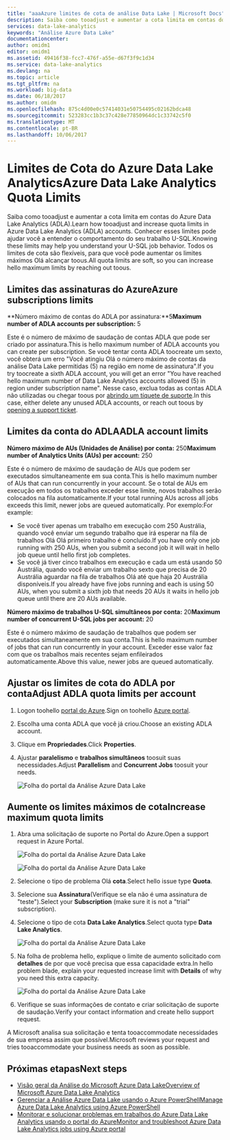 ```yaml
---
title: "aaaAzure limites de cota de análise Data Lake | Microsoft Docs"
description: Saiba como tooadjust e aumentar a cota limita em contas do Azure Data Lake Analytics (ADLA).
services: data-lake-analytics
keywords: "Análise Azure Data Lake"
documentationcenter: 
author: omidm1
editor: omidm1
ms.assetid: 49416f38-fcc7-476f-a55e-d67f3f9c1d34
ms.service: data-lake-analytics
ms.devlang: na
ms.topic: article
ms.tgt_pltfrm: na
ms.workload: big-data
ms.date: 06/18/2017
ms.author: omidm
ms.openlocfilehash: 875c4d00e0c57414031e50754495c02162bdca48
ms.sourcegitcommit: 523283cc1b3c37c428e77850964dc1c33742c5f0
ms.translationtype: MT
ms.contentlocale: pt-BR
ms.lasthandoff: 10/06/2017
---
```

# <a name="azure-data-lake-analytics-quota-limits"></a><span data-ttu-id="0fb1c-104">Limites de Cota do Azure Data Lake Analytics</span><span class="sxs-lookup"><span data-stu-id="0fb1c-104">Azure Data Lake Analytics Quota Limits</span></span>

<span data-ttu-id="0fb1c-105">Saiba como tooadjust e aumentar a cota limita em contas do Azure Data Lake Analytics (ADLA).</span><span class="sxs-lookup"><span data-stu-id="0fb1c-105">Learn how tooadjust and increase quota limits in Azure Data Lake Analytics (ADLA) accounts.</span></span> <span data-ttu-id="0fb1c-106">Conhecer esses limites pode ajudar você a entender o comportamento do seu trabalho U-SQL.</span><span class="sxs-lookup"><span data-stu-id="0fb1c-106">Knowing these limits may help you understand your U-SQL job behavior.</span></span> <span data-ttu-id="0fb1c-107">Todos os limites de cota são flexíveis, para que você pode aumentar os limites máximos Olá alcançar toous.</span><span class="sxs-lookup"><span data-stu-id="0fb1c-107">All quota limits are soft, so you can increase hello maximum limits by reaching out toous.</span></span>

## <a name="azure-subscriptions-limits"></a><span data-ttu-id="0fb1c-108">Limites das assinaturas do Azure</span><span class="sxs-lookup"><span data-stu-id="0fb1c-108">Azure subscriptions limits</span></span>

<span data-ttu-id="0fb1c-109">**Número máximo de contas do ADLA por assinatura:**5</span><span class="sxs-lookup"><span data-stu-id="0fb1c-109">**Maximum number of ADLA accounts per subscription:**  5</span></span>

 <span data-ttu-id="0fb1c-110">Este é o número de máximo de saudação de contas ADLA que pode ser criado por assinatura.</span><span class="sxs-lookup"><span data-stu-id="0fb1c-110">This is hello maximum number of ADLA accounts you can create per subscription.</span></span> <span data-ttu-id="0fb1c-111">Se você tentar conta ADLA toocreate um sexto, você obterá um erro "Você atingiu Olá o número máximo de contas da análise Data Lake permitidas (5) na região em nome de assinatura".</span><span class="sxs-lookup"><span data-stu-id="0fb1c-111">If you try toocreate a sixth ADLA account, you will get an error "You have reached hello maximum number of Data Lake Analytics accounts allowed (5) in region under subscription name".</span></span> <span data-ttu-id="0fb1c-112">Nesse caso, exclua todas as contas ADLA não utilizadas ou chegar toous por [abrindo um tíquete de suporte](#increase-maximum-quota-limits).</span><span class="sxs-lookup"><span data-stu-id="0fb1c-112">In this case, either delete any unused ADLA accounts, or reach out toous by [opening a support ticket](#increase-maximum-quota-limits).</span></span>

## <a name="adla-account-limits"></a><span data-ttu-id="0fb1c-113">Limites da conta do ADLA</span><span class="sxs-lookup"><span data-stu-id="0fb1c-113">ADLA account limits</span></span>

<span data-ttu-id="0fb1c-114">**Número máximo de AUs (Unidades de Análise) por conta:** 250</span><span class="sxs-lookup"><span data-stu-id="0fb1c-114">**Maximum number of Analytics Units (AUs) per account:** 250</span></span>

<span data-ttu-id="0fb1c-115">Este é o número de máximo de saudação de AUs que podem ser executados simultaneamente em sua conta.</span><span class="sxs-lookup"><span data-stu-id="0fb1c-115">This is hello maximum number of AUs that can run concurrently in your account.</span></span> <span data-ttu-id="0fb1c-116">Se o total de AUs em execução em todos os trabalhos exceder esse limite, novos trabalhos serão colocados na fila automaticamente.</span><span class="sxs-lookup"><span data-stu-id="0fb1c-116">If your total running AUs across all jobs exceeds this limit, newer jobs are queued automatically.</span></span> <span data-ttu-id="0fb1c-117">Por exemplo:</span><span class="sxs-lookup"><span data-stu-id="0fb1c-117">For example:</span></span>

* <span data-ttu-id="0fb1c-118">Se você tiver apenas um trabalho em execução com 250 Austrália, quando você enviar um segundo trabalho que irá esperar na fila de trabalhos Olá Olá primeiro trabalho é concluído.</span><span class="sxs-lookup"><span data-stu-id="0fb1c-118">If you have only one job running with 250 AUs, when you submit a second job it will wait in hello job queue until hello first job completes.</span></span>
* <span data-ttu-id="0fb1c-119">Se você já tiver cinco trabalhos em execução e cada um está usando 50 Austrália, quando você enviar um trabalho sexto que precisa de 20 Austrália aguardar na fila de trabalhos Olá até que haja 20 Austrália disponíveis.</span><span class="sxs-lookup"><span data-stu-id="0fb1c-119">If you already have five jobs running and each is using 50 AUs, when you submit a sixth job that needs 20 AUs it waits in hello job queue until there are 20 AUs available.</span></span>

<span data-ttu-id="0fb1c-120">**Número máximo de trabalhos U-SQL simultâneos por conta:**  20</span><span class="sxs-lookup"><span data-stu-id="0fb1c-120">**Maximum number of concurrent U-SQL jobs per account:** 20</span></span>

<span data-ttu-id="0fb1c-121">Este é o número máximo de saudação de trabalhos que podem ser executados simultaneamente em sua conta.</span><span class="sxs-lookup"><span data-stu-id="0fb1c-121">This is hello maximum number of jobs that can run concurrently in your account.</span></span> <span data-ttu-id="0fb1c-122">Exceder esse valor faz com que os trabalhos mais recentes sejam enfileirados automaticamente.</span><span class="sxs-lookup"><span data-stu-id="0fb1c-122">Above this value, newer jobs are queued automatically.</span></span>

## <a name="adjust-adla-quota-limits-per-account"></a><span data-ttu-id="0fb1c-123">Ajustar os limites de cota do ADLA por conta</span><span class="sxs-lookup"><span data-stu-id="0fb1c-123">Adjust ADLA quota limits per account</span></span>

1. <span data-ttu-id="0fb1c-124">Logon toohello [portal do Azure](https://portal.azure.com).</span><span class="sxs-lookup"><span data-stu-id="0fb1c-124">Sign on toohello [Azure portal](https://portal.azure.com).</span></span>
2. <span data-ttu-id="0fb1c-125">Escolha uma conta ADLA que você já criou.</span><span class="sxs-lookup"><span data-stu-id="0fb1c-125">Choose an existing ADLA account.</span></span>
3. <span data-ttu-id="0fb1c-126">Clique em **Propriedades**.</span><span class="sxs-lookup"><span data-stu-id="0fb1c-126">Click **Properties**.</span></span>
4. <span data-ttu-id="0fb1c-127">Ajustar **paralelismo** e **trabalhos simultâneos** toosuit suas necessidades.</span><span class="sxs-lookup"><span data-stu-id="0fb1c-127">Adjust **Parallelism** and **Concurrent Jobs** toosuit your needs.</span></span>

    ![Folha do portal da Análise Azure Data Lake](./media/data-lake-analytics-quota-limits/data-lake-analytics-quota-properties.png)

## <a name="increase-maximum-quota-limits"></a><span data-ttu-id="0fb1c-129">Aumente os limites máximos de cota</span><span class="sxs-lookup"><span data-stu-id="0fb1c-129">Increase maximum quota limits</span></span>

1. <span data-ttu-id="0fb1c-130">Abra uma solicitação de suporte no Portal do Azure.</span><span class="sxs-lookup"><span data-stu-id="0fb1c-130">Open a support request in Azure Portal.</span></span>

    ![Folha do portal da Análise Azure Data Lake](./media/data-lake-analytics-quota-limits/data-lake-analytics-quota-help-support.png)

    ![Folha do portal da Análise Azure Data Lake](./media/data-lake-analytics-quota-limits/data-lake-analytics-quota-support-request.png)
2. <span data-ttu-id="0fb1c-133">Selecione o tipo de problema Olá **cota**.</span><span class="sxs-lookup"><span data-stu-id="0fb1c-133">Select hello issue type **Quota**.</span></span>
3. <span data-ttu-id="0fb1c-134">Selecione sua **Assinatura**(Verifique se ela não é uma assinatura de "teste").</span><span class="sxs-lookup"><span data-stu-id="0fb1c-134">Select your **Subscription** (make sure it is not a "trial" subscription).</span></span>
4. <span data-ttu-id="0fb1c-135">Selecione o tipo de cota **Data Lake Analytics**.</span><span class="sxs-lookup"><span data-stu-id="0fb1c-135">Select quota type **Data Lake Analytics**.</span></span>

    ![Folha do portal da Análise Azure Data Lake](./media/data-lake-analytics-quota-limits/data-lake-analytics-quota-support-request-basics.png)

5. <span data-ttu-id="0fb1c-137">Na folha de problema hello, explique o limite de aumento solicitado com **detalhes** de por que você precisa que essa capacidade extra.</span><span class="sxs-lookup"><span data-stu-id="0fb1c-137">In hello problem blade, explain your requested increase limit with **Details** of why you need this extra capacity.</span></span>

    ![Folha do portal da Análise Azure Data Lake](./media/data-lake-analytics-quota-limits/data-lake-analytics-quota-support-request-details.png)

6. <span data-ttu-id="0fb1c-139">Verifique se suas informações de contato e criar solicitação de suporte de saudação.</span><span class="sxs-lookup"><span data-stu-id="0fb1c-139">Verify your contact information and create hello support request.</span></span>

<span data-ttu-id="0fb1c-140">A Microsoft analisa sua solicitação e tenta tooaccommodate necessidades de sua empresa assim que possível.</span><span class="sxs-lookup"><span data-stu-id="0fb1c-140">Microsoft reviews your request and tries tooaccommodate your business needs as soon as possible.</span></span>

## <a name="next-steps"></a><span data-ttu-id="0fb1c-141">Próximas etapas</span><span class="sxs-lookup"><span data-stu-id="0fb1c-141">Next steps</span></span>

* [<span data-ttu-id="0fb1c-142">Visão geral da Análise do Microsoft Azure Data Lake</span><span class="sxs-lookup"><span data-stu-id="0fb1c-142">Overview of Microsoft Azure Data Lake Analytics</span></span>](data-lake-analytics-overview.md)
* [<span data-ttu-id="0fb1c-143">Gerenciar a Análise Azure Data Lake usando o Azure PowerShell</span><span class="sxs-lookup"><span data-stu-id="0fb1c-143">Manage Azure Data Lake Analytics using Azure PowerShell</span></span>](data-lake-analytics-manage-use-powershell.md)
* [<span data-ttu-id="0fb1c-144">Monitorar e solucionar problemas em trabalhos do Azure Data Lake Analytics usando o portal do Azure</span><span class="sxs-lookup"><span data-stu-id="0fb1c-144">Monitor and troubleshoot Azure Data Lake Analytics jobs using Azure portal</span></span>](data-lake-analytics-monitor-and-troubleshoot-jobs-tutorial.md)
